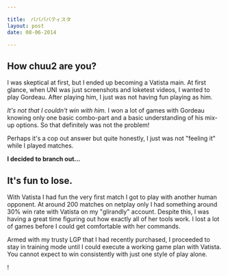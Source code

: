 ```yaml
---

title:　ババババティスタ
layout: post
date: 08-06-2014

---
```


## How chuu2 are you? ##

I was skeptical at first, but I ended up becoming a Vatista main.
At first glance, when UNI was just screenshots and loketest videos, I wanted to play Gordeau.
After playing him, I just was not having fun playing as him. 

*It's not that I couldn't win with him.*
I won a lot of games with Gordeau knowing only one basic combo-part and a basic understanding 
of his mix-up options. So that definitely was not the problem! 

Perhaps it's a cop out answer but quite honestly, I just was not "feeling it" while I played matches.

**I decided to branch out...**

## It's fun to lose. ##

With Vatista I had fun the very first match I got to play with another human opponent.
At around 200 matches on netplay only I had something around 30% win rate with Vatista on my 
"glirandly" account. Despite this, I was having a great time figuring out how exactly all of
her tools work. I lost a lot of games before I could get comfortable with her commands.

Armed with my trusty LGP that I had recently purchased, I proceeded to stay in training mode until
I could execute a working game plan with Vatista. You cannot expect to win consistently with just 
one style of play alone.

!
